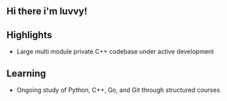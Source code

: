 ## Hi there i'm luvvy! 

## Highlights

* Large multi module private C++ codebase under active development


## Learning

* Ongoing study of Python, C++, Go, and Git through structured courses







